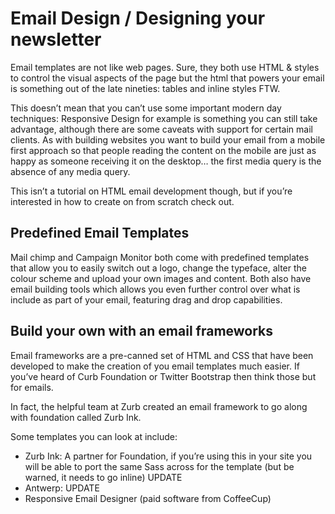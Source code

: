 # Email Design / Designing your newsletter

Email templates are not like web pages. Sure, they both use HTML & styles to control the visual aspects of the page but the html that powers your email is something out of the late nineties: tables and inline styles FTW.

This doesn’t mean that you can’t use some important modern day techniques: Responsive Design for example is something you can still take advantage, although there are some caveats with support for certain mail clients. As with building websites you want to build your email from a mobile first approach so that people reading the content on the mobile are just as happy as someone receiving it on the desktop… the first media query is the absence of any media query.

This isn’t a tutorial on HTML email development though, but if you’re interested in how to create on from scratch check out.

## Predefined Email Templates <a id="predefined-email-templates"></a>

Mail chimp and Campaign Monitor both come with predefined templates that allow you to easily switch out a logo, change the typeface, alter the colour scheme and upload your own images and content. Both also have email building tools which allows you even further control over what is include as part of your email, featuring drag and drop capabilities.

## Build your own with an email frameworks <a id="build-your-own-with-an-email-frameworks"></a>

Email frameworks are a pre-canned set of HTML and CSS that have been developed to make the creation of you email templates much easier. If you’ve heard of Curb Foundation or Twitter Bootstrap then think those but for emails.

In fact, the helpful team at Zurb created an email framework to go along with foundation called Zurb Ink.

Some templates you can look at include:

* Zurb Ink: A partner for Foundation, if you’re using this in your site you will be able to port the same Sass across for the template \(but be warned, it needs to go inline\) UPDATE
* Antwerp: UPDATE
* Responsive Email Designer \(paid software from CoffeeCup\)

